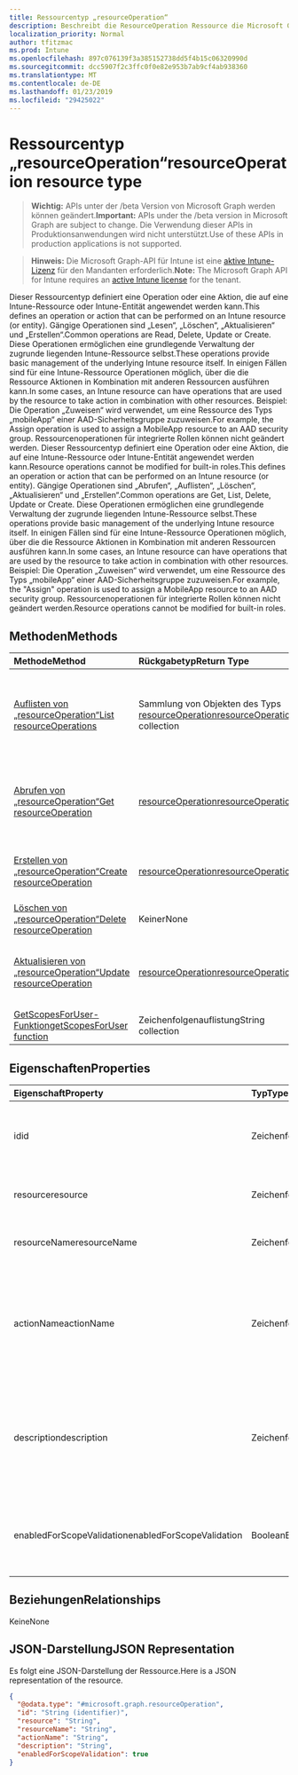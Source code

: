 ```yaml
---
title: Ressourcentyp „resourceOperation“
description: Beschreibt die ResourceOperation Ressource die Microsoft Graph-API für Intune, das die rollenbasierte Zugriffssteuerung (RBAC) unterstützt.
localization_priority: Normal
author: tfitzmac
ms.prod: Intune
ms.openlocfilehash: 897c076139f3a385152738dd5f4b15c06320990d
ms.sourcegitcommit: dcc5907f2c3ffc0f0e82e953b7ab9cf4ab938360
ms.translationtype: MT
ms.contentlocale: de-DE
ms.lasthandoff: 01/23/2019
ms.locfileid: "29425022"
---
```

# <a name="resourceoperation-resource-type"></a><span data-ttu-id="fa325-103">Ressourcentyp „resourceOperation“</span><span class="sxs-lookup"><span data-stu-id="fa325-103">resourceOperation resource type</span></span>

> <span data-ttu-id="fa325-104">**Wichtig:** APIs unter der /beta Version von Microsoft Graph werden können geändert.</span><span class="sxs-lookup"><span data-stu-id="fa325-104">**Important:** APIs under the /beta version in Microsoft Graph are subject to change.</span></span> <span data-ttu-id="fa325-105">Die Verwendung dieser APIs in Produktionsanwendungen wird nicht unterstützt.</span><span class="sxs-lookup"><span data-stu-id="fa325-105">Use of these APIs in production applications is not supported.</span></span>

> <span data-ttu-id="fa325-106">**Hinweis:** Die Microsoft Graph-API für Intune ist eine [aktive Intune-Lizenz](https://go.microsoft.com/fwlink/?linkid=839381) für den Mandanten erforderlich.</span><span class="sxs-lookup"><span data-stu-id="fa325-106">**Note:** The Microsoft Graph API for Intune requires an [active Intune license](https://go.microsoft.com/fwlink/?linkid=839381) for the tenant.</span></span>

<span data-ttu-id="fa325-107">Dieser Ressourcentyp definiert eine Operation oder eine Aktion, die auf eine Intune-Ressource oder Intune-Entität angewendet werden kann.</span><span class="sxs-lookup"><span data-stu-id="fa325-107">This defines an operation or action that can be performed on an Intune resource (or entity).</span></span>  <span data-ttu-id="fa325-108">Gängige Operationen sind „Lesen“, „Löschen“, „Aktualisieren“ und „Erstellen“.</span><span class="sxs-lookup"><span data-stu-id="fa325-108">Common operations are Read, Delete, Update or Create.</span></span>  <span data-ttu-id="fa325-109">Diese Operationen ermöglichen eine grundlegende Verwaltung der zugrunde liegenden Intune-Ressource selbst.</span><span class="sxs-lookup"><span data-stu-id="fa325-109">These operations provide basic management of the underlying Intune resource itself.</span></span>  <span data-ttu-id="fa325-110">In einigen Fällen sind für eine Intune-Ressource Operationen möglich, über die die Ressource Aktionen in Kombination mit anderen Ressourcen ausführen kann.</span><span class="sxs-lookup"><span data-stu-id="fa325-110">In some cases, an Intune resource can have operations that are used by the resource to take action in combination with other resources.</span></span>  <span data-ttu-id="fa325-111">Beispiel: Die Operation „Zuweisen“ wird verwendet, um eine Ressource des Typs „mobileApp“ einer AAD-Sicherheitsgruppe zuzuweisen.</span><span class="sxs-lookup"><span data-stu-id="fa325-111">For example, the Assign operation is used to assign a MobileApp resource to an AAD security group.</span></span>  <span data-ttu-id="fa325-112">Ressourcenoperationen für integrierte Rollen können nicht geändert werden. Dieser Ressourcentyp definiert eine Operation oder eine Aktion, die auf eine Intune-Ressource oder Intune-Entität angewendet werden kann.</span><span class="sxs-lookup"><span data-stu-id="fa325-112">Resource operations cannot be modified for built-in roles.This defines an operation or action that can be performed on an Intune resource (or entity).</span></span>  <span data-ttu-id="fa325-113">Gängige Operationen sind „Abrufen“, „Auflisten“, „Löschen“, „Aktualisieren“ und „Erstellen“.</span><span class="sxs-lookup"><span data-stu-id="fa325-113">Common operations are Get, List, Delete, Update or Create.</span></span>  <span data-ttu-id="fa325-114">Diese Operationen ermöglichen eine grundlegende Verwaltung der zugrunde liegenden Intune-Ressource selbst.</span><span class="sxs-lookup"><span data-stu-id="fa325-114">These operations provide basic management of the underlying Intune resource itself.</span></span>  <span data-ttu-id="fa325-115">In einigen Fällen sind für eine Intune-Ressource Operationen möglich, über die die Ressource Aktionen in Kombination mit anderen Ressourcen ausführen kann.</span><span class="sxs-lookup"><span data-stu-id="fa325-115">In some cases, an Intune resource can have operations that are used by the resource to take action in combination with other resources.</span></span>  <span data-ttu-id="fa325-116">Beispiel: Die Operation „Zuweisen“ wird verwendet, um eine Ressource des Typs „mobileApp“ einer AAD-Sicherheitsgruppe zuzuweisen.</span><span class="sxs-lookup"><span data-stu-id="fa325-116">For example, the "Assign" operation is used to assign a MobileApp resource to an AAD security group.</span></span>  <span data-ttu-id="fa325-117">Ressourcenoperationen für integrierte Rollen können nicht geändert werden.</span><span class="sxs-lookup"><span data-stu-id="fa325-117">Resource operations cannot be modified for built-in roles.</span></span>

## <a name="methods"></a><span data-ttu-id="fa325-118">Methoden</span><span class="sxs-lookup"><span data-stu-id="fa325-118">Methods</span></span>
|<span data-ttu-id="fa325-119">Methode</span><span class="sxs-lookup"><span data-stu-id="fa325-119">Method</span></span>|<span data-ttu-id="fa325-120">Rückgabetyp</span><span class="sxs-lookup"><span data-stu-id="fa325-120">Return Type</span></span>|<span data-ttu-id="fa325-121">Beschreibung</span><span class="sxs-lookup"><span data-stu-id="fa325-121">Description</span></span>|
|:---|:---|:---|
|[<span data-ttu-id="fa325-122">Auflisten von „resourceOperation“</span><span class="sxs-lookup"><span data-stu-id="fa325-122">List resourceOperations</span></span>](../api/intune-rbac-resourceoperation-list.md)|<span data-ttu-id="fa325-123">Sammlung von Objekten des Typs [resourceOperation](../resources/intune-rbac-resourceoperation.md)</span><span class="sxs-lookup"><span data-stu-id="fa325-123">[resourceOperation](../resources/intune-rbac-resourceoperation.md) collection</span></span>|<span data-ttu-id="fa325-124">Listet die Eigenschaften und Beziehungen von Objekten des Typs [resourceOperation](../resources/intune-rbac-resourceoperation.md) auf.</span><span class="sxs-lookup"><span data-stu-id="fa325-124">List properties and relationships of the [resourceOperation](../resources/intune-rbac-resourceoperation.md) objects.</span></span>|
|[<span data-ttu-id="fa325-125">Abrufen von „resourceOperation“</span><span class="sxs-lookup"><span data-stu-id="fa325-125">Get resourceOperation</span></span>](../api/intune-rbac-resourceoperation-get.md)|[<span data-ttu-id="fa325-126">resourceOperation</span><span class="sxs-lookup"><span data-stu-id="fa325-126">resourceOperation</span></span>](../resources/intune-rbac-resourceoperation.md)|<span data-ttu-id="fa325-127">Liest die Eigenschaften und Beziehungen von Objekten des Typs [resourceOperation](../resources/intune-rbac-resourceoperation.md).</span><span class="sxs-lookup"><span data-stu-id="fa325-127">Read properties and relationships of the [resourceOperation](../resources/intune-rbac-resourceoperation.md) object.</span></span>|
|[<span data-ttu-id="fa325-128">Erstellen von „resourceOperation“</span><span class="sxs-lookup"><span data-stu-id="fa325-128">Create resourceOperation</span></span>](../api/intune-rbac-resourceoperation-create.md)|[<span data-ttu-id="fa325-129">resourceOperation</span><span class="sxs-lookup"><span data-stu-id="fa325-129">resourceOperation</span></span>](../resources/intune-rbac-resourceoperation.md)|<span data-ttu-id="fa325-130">Erstellt neue Objekte des Typs [resourceOperation](../resources/intune-rbac-resourceoperation.md).</span><span class="sxs-lookup"><span data-stu-id="fa325-130">Create a new [resourceOperation](../resources/intune-rbac-resourceoperation.md) object.</span></span>|
|[<span data-ttu-id="fa325-131">Löschen von „resourceOperation“</span><span class="sxs-lookup"><span data-stu-id="fa325-131">Delete resourceOperation</span></span>](../api/intune-rbac-resourceoperation-delete.md)|<span data-ttu-id="fa325-132">Keiner</span><span class="sxs-lookup"><span data-stu-id="fa325-132">None</span></span>|<span data-ttu-id="fa325-133">Löscht Objekte des Typs [resourceOperation](../resources/intune-rbac-resourceoperation.md).</span><span class="sxs-lookup"><span data-stu-id="fa325-133">Deletes a [resourceOperation](../resources/intune-rbac-resourceoperation.md).</span></span>|
|[<span data-ttu-id="fa325-134">Aktualisieren von „resourceOperation“</span><span class="sxs-lookup"><span data-stu-id="fa325-134">Update resourceOperation</span></span>](../api/intune-rbac-resourceoperation-update.md)|[<span data-ttu-id="fa325-135">resourceOperation</span><span class="sxs-lookup"><span data-stu-id="fa325-135">resourceOperation</span></span>](../resources/intune-rbac-resourceoperation.md)|<span data-ttu-id="fa325-136">Aktualisiert die Eigenschaften von Objekten des Typs [resourceOperation](../resources/intune-rbac-resourceoperation.md).</span><span class="sxs-lookup"><span data-stu-id="fa325-136">Update the properties of a [resourceOperation](../resources/intune-rbac-resourceoperation.md) object.</span></span>|
|[<span data-ttu-id="fa325-137">GetScopesForUser-Funktion</span><span class="sxs-lookup"><span data-stu-id="fa325-137">getScopesForUser function</span></span>](../api/intune-rbac-resourceoperation-getscopesforuser.md)|<span data-ttu-id="fa325-138">Zeichenfolgenauflistung</span><span class="sxs-lookup"><span data-stu-id="fa325-138">String collection</span></span>|<span data-ttu-id="fa325-139">Noch nicht dokumentiert</span><span class="sxs-lookup"><span data-stu-id="fa325-139">Not yet documented</span></span>|

## <a name="properties"></a><span data-ttu-id="fa325-140">Eigenschaften</span><span class="sxs-lookup"><span data-stu-id="fa325-140">Properties</span></span>
|<span data-ttu-id="fa325-141">Eigenschaft</span><span class="sxs-lookup"><span data-stu-id="fa325-141">Property</span></span>|<span data-ttu-id="fa325-142">Typ</span><span class="sxs-lookup"><span data-stu-id="fa325-142">Type</span></span>|<span data-ttu-id="fa325-143">Beschreibung</span><span class="sxs-lookup"><span data-stu-id="fa325-143">Description</span></span>|
|:---|:---|:---|
|<span data-ttu-id="fa325-144">id</span><span class="sxs-lookup"><span data-stu-id="fa325-144">id</span></span>|<span data-ttu-id="fa325-145">Zeichenfolge</span><span class="sxs-lookup"><span data-stu-id="fa325-145">String</span></span>|<span data-ttu-id="fa325-146">Schlüssel der Ressourcenoperation.</span><span class="sxs-lookup"><span data-stu-id="fa325-146">Key of the Resource Operation.</span></span> <span data-ttu-id="fa325-147">Er ist schreibgeschützt und wird automatisch generiert.</span><span class="sxs-lookup"><span data-stu-id="fa325-147">Read-only, automatically generated.</span></span>|
|<span data-ttu-id="fa325-148">resource</span><span class="sxs-lookup"><span data-stu-id="fa325-148">resource</span></span>|<span data-ttu-id="fa325-149">Zeichenfolge</span><span class="sxs-lookup"><span data-stu-id="fa325-149">String</span></span>|<span data-ttu-id="fa325-150">Resource-Kategorie, zu dem dieser Vorgang gehört.</span><span class="sxs-lookup"><span data-stu-id="fa325-150">Resource category to which this Operation belongs.</span></span>|
|<span data-ttu-id="fa325-151">resourceName</span><span class="sxs-lookup"><span data-stu-id="fa325-151">resourceName</span></span>|<span data-ttu-id="fa325-152">Zeichenfolge</span><span class="sxs-lookup"><span data-stu-id="fa325-152">String</span></span>|<span data-ttu-id="fa325-153">Name der Ressource, auf die die Operation angewendet wird</span><span class="sxs-lookup"><span data-stu-id="fa325-153">Name of the Resource this operation is performed on.</span></span>|
|<span data-ttu-id="fa325-154">actionName</span><span class="sxs-lookup"><span data-stu-id="fa325-154">actionName</span></span>|<span data-ttu-id="fa325-155">Zeichenfolge</span><span class="sxs-lookup"><span data-stu-id="fa325-155">String</span></span>|<span data-ttu-id="fa325-156">Typ von Aktion, den die Operation ausführen wird.</span><span class="sxs-lookup"><span data-stu-id="fa325-156">Type of action this operation is going to perform.</span></span> <span data-ttu-id="fa325-157">Der Wert für „actionName“ sollte prägnant sein und aus möglichst wenigen Wörtern bestehen.</span><span class="sxs-lookup"><span data-stu-id="fa325-157">The actionName should be concise and limited to as few words as possible.</span></span>|
|<span data-ttu-id="fa325-158">description</span><span class="sxs-lookup"><span data-stu-id="fa325-158">description</span></span>|<span data-ttu-id="fa325-159">Zeichenfolge</span><span class="sxs-lookup"><span data-stu-id="fa325-159">String</span></span>|<span data-ttu-id="fa325-160">Beschreibung der Ressourcenoperation.</span><span class="sxs-lookup"><span data-stu-id="fa325-160">Description of the resource operation.</span></span> <span data-ttu-id="fa325-161">Diese Beschreibung wird angezeigt, wenn der Benutzer im Azure-Portal den Mauszeiger auf der Operation platziert.</span><span class="sxs-lookup"><span data-stu-id="fa325-161">The description is used in mouse-over text for the operation when shown in the Azure Portal.</span></span>|
|<span data-ttu-id="fa325-162">enabledForScopeValidation</span><span class="sxs-lookup"><span data-stu-id="fa325-162">enabledForScopeValidation</span></span>|<span data-ttu-id="fa325-163">Boolean</span><span class="sxs-lookup"><span data-stu-id="fa325-163">Boolean</span></span>|<span data-ttu-id="fa325-164">Bestimmt, ob die Berechtigung für pro Rollenzuweisung definierten Bereiche nicht überprüft wird.</span><span class="sxs-lookup"><span data-stu-id="fa325-164">Determines whether the Permission is validated for Scopes defined per Role Assignment.</span></span>|

## <a name="relationships"></a><span data-ttu-id="fa325-165">Beziehungen</span><span class="sxs-lookup"><span data-stu-id="fa325-165">Relationships</span></span>
<span data-ttu-id="fa325-166">Keine</span><span class="sxs-lookup"><span data-stu-id="fa325-166">None</span></span>

## <a name="json-representation"></a><span data-ttu-id="fa325-167">JSON-Darstellung</span><span class="sxs-lookup"><span data-stu-id="fa325-167">JSON Representation</span></span>
<span data-ttu-id="fa325-168">Es folgt eine JSON-Darstellung der Ressource.</span><span class="sxs-lookup"><span data-stu-id="fa325-168">Here is a JSON representation of the resource.</span></span>
<!-- {
  "blockType": "resource",
  "keyProperty": "id",
  "@odata.type": "microsoft.graph.resourceOperation"
}
-->
``` json
{
  "@odata.type": "#microsoft.graph.resourceOperation",
  "id": "String (identifier)",
  "resource": "String",
  "resourceName": "String",
  "actionName": "String",
  "description": "String",
  "enabledForScopeValidation": true
}
```




